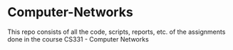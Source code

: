 # Computer-Networks

This repo consists of all the code, scripts, reports, etc. of the assignments done in the course CS331 - Computer Networks
